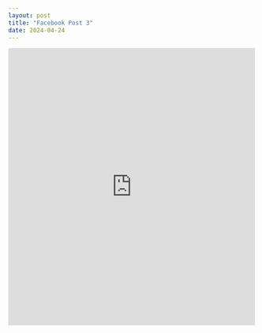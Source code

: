 ```yaml
---
layout: post
title: "Facebook Post 3"
date: 2024-04-24
---
```


<iframe src="https://www.facebook.com/plugins/post.php?href=https%3A%2F%2Fwww.facebook.com%2Fweldingmont%2Fposts%2Fpfbid0Qrv4qNhdiSCMeyg5swtAUf1Rr9FodWH9ML19KQVosxRC1RHsvnjqn2FVrCH55rbcl&show_text=true&width=500" width="500" height="562" style="border:none;overflow:hidden" scrolling="no" frameborder="0" allowfullscreen="true" allow="autoplay; clipboard-write; encrypted-media; picture-in-picture; web-share"></iframe>
